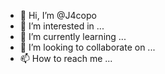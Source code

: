 - 👋 Hi, I’m @J4copo
- 👀 I’m interested in ...
- 🌱 I’m currently learning ...
- 💞️ I’m looking to collaborate on ...
- 📫 How to reach me ...

<!---
J4copo/J4copo is a ✨ special ✨ repository because its `README.md` (this file) appears on your GitHub profile.
You can click the Preview link to take a look at your changes.
--->

